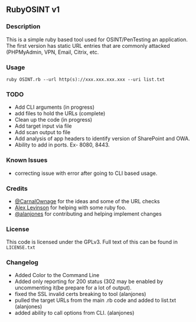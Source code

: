 ## RubyOSINT v1

### Description
This is a simple ruby based tool used for OSINT/PenTesting an application. The first version has static URL entries that are commonly attacked (PHPMyAdmin, VPN, Email, Citrix, etc.

### Usage
```ruby OSINT.rb --url http(s)://xxx.xxx.xxx.xxx --uri list.txt```


### TODO
* Add CLI arguments (in progress)
* add files to hold the URLs (complete)
* Clean up the code (in progress)
* Add target input via file 
* Add scan output to file
* Add analysis of app headers to identify version of SharePoint and OWA.
* Ability to add in ports. Ex- 8080, 8443. 

### Known Issues
* correcting issue with error after going to CLI based usage.

### Credits

* [@CarnalOwnage](https://twitter.com/carnal0wnage) for the ideas and some of the URL checks
* [Alex Levinson](https://twitter.com/alexlevinson) for helping with some ruby foo.
* [@alanjones](https://twitter.com/alanjones) for contributing and helping implement changes
### License
This code is licensed under the GPLv3. Full text of this can be found in ```LICENSE.txt```

### Changelog
* Added Color to the Command Line
* Added only reporting for 200 status (302 may be enabled by uncommenting it(be prepare for a lot of output).
* fixed the SSL invalid certs breaking to tool (alanjones)
* pulled the target URLs from the main .rb code and added to list.txt (alanjones)
* added ability to call options from CLI. (alanjones)
